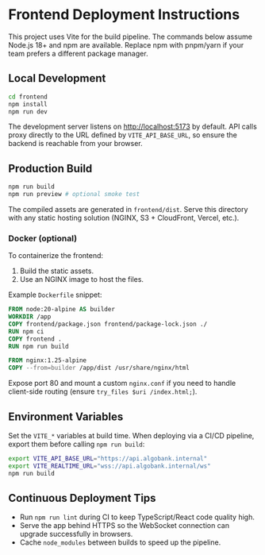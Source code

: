 # Frontend Deployment Instructions

This project uses Vite for the build pipeline. The commands below assume Node.js 18+ and npm are available. Replace npm with pnpm/yarn if your team prefers a different package manager.

## Local Development

```bash
cd frontend
npm install
npm run dev
```

The development server listens on [http://localhost:5173](http://localhost:5173) by default. API calls proxy directly to the URL defined by `VITE_API_BASE_URL`, so ensure the backend is reachable from your browser.

## Production Build

```bash
npm run build
npm run preview # optional smoke test
```

The compiled assets are generated in `frontend/dist`. Serve this directory with any static hosting solution (NGINX, S3 + CloudFront, Vercel, etc.).

### Docker (optional)

To containerize the frontend:

1. Build the static assets.
2. Use an NGINX image to host the files.

Example `Dockerfile` snippet:

```dockerfile
FROM node:20-alpine AS builder
WORKDIR /app
COPY frontend/package.json frontend/package-lock.json ./
RUN npm ci
COPY frontend .
RUN npm run build

FROM nginx:1.25-alpine
COPY --from=builder /app/dist /usr/share/nginx/html
```

Expose port 80 and mount a custom `nginx.conf` if you need to handle client-side routing (ensure `try_files $uri /index.html;`).

## Environment Variables

Set the `VITE_*` variables at build time. When deploying via a CI/CD pipeline, export them before calling `npm run build`:

```bash
export VITE_API_BASE_URL="https://api.algobank.internal"
export VITE_REALTIME_URL="wss://api.algobank.internal/ws"
npm run build
```

## Continuous Deployment Tips

-   Run `npm run lint` during CI to keep TypeScript/React code quality high.
-   Serve the app behind HTTPS so the WebSocket connection can upgrade successfully in browsers.
-   Cache `node_modules` between builds to speed up the pipeline.
